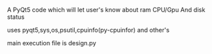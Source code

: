 A PyQt5 code which will let user's know about ram CPU/Gpu And disk status

uses pyqt5,sys,os,psutil,cpuinfo(py-cpuinfor) and other's 

main execution file is design.py
